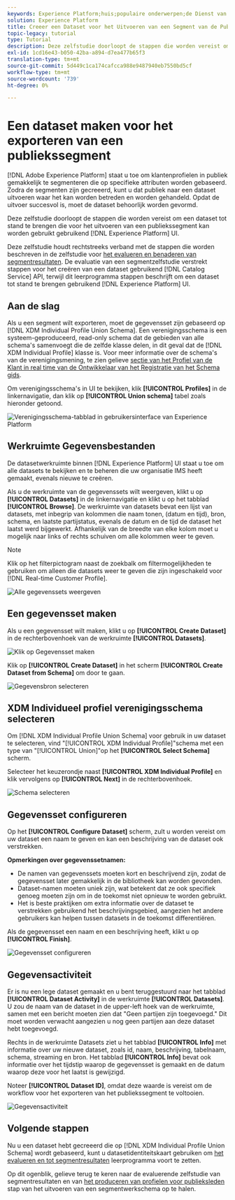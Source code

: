 ```yaml
---
keywords: Experience Platform;huis;populaire onderwerpen;de Dienst van de segmentatie;segmentatie;creeer een dataset;het segment van het uitvoerpubliek;het uitvoersegment;
solution: Experience Platform
title: Creeer een Dataset voor het Uitvoeren van een Segment van de Publiek
topic-legacy: tutorial
type: Tutorial
description: Deze zelfstudie doorloopt de stappen die worden vereist om een dataset tot stand te brengen die voor het uitvoeren van een publiekssegment kan worden gebruikt gebruikend het Experience Platform UI.
exl-id: 1cd16e43-b050-42ba-a894-d7ea477b65f3
translation-type: tm+mt
source-git-commit: 5d449c1ca174cafcca988e9487940eb7550bd5cf
workflow-type: tm+mt
source-wordcount: '739'
ht-degree: 0%

---
```


# Een dataset maken voor het exporteren van een publiekssegment

[!DNL Adobe Experience Platform] staat u toe om klantenprofielen in publiek gemakkelijk te segmenteren die op specifieke attributen worden gebaseerd. Zodra de segmenten zijn gecreeerd, kunt u dat publiek naar een dataset uitvoeren waar het kan worden betreden en worden gehandeld. Opdat de uitvoer succesvol is, moet de dataset behoorlijk worden gevormd.

Deze zelfstudie doorloopt de stappen die worden vereist om een dataset tot stand te brengen die voor het uitvoeren van een publiekssegment kan worden gebruikt gebruikend [!DNL Experience Platform] UI.

Deze zelfstudie houdt rechtstreeks verband met de stappen die worden beschreven in de zelfstudie voor [het evalueren en benaderen van segmentresultaten](./evaluate-a-segment.md). De evaluatie van een segmentzelfstudie verstrekt stappen voor het creëren van een dataset gebruikend [!DNL Catalog Service] API, terwijl dit leerprogramma stappen beschrijft om een dataset tot stand te brengen gebruikend [!DNL Experience Platform] UI.

## Aan de slag

Als u een segment wilt exporteren, moet de gegevensset zijn gebaseerd op [!DNL XDM Individual Profile Union Schema]. Een verenigingsschema is een systeem-geproduceerd, read-only schema dat de gebieden van alle schema&#39;s samenvoegt die de zelfde klasse delen, in dit geval dat de [!DNL XDM Individual Profile] klasse is. Voor meer informatie over de schema&#39;s van de verenigingsmening, te zien gelieve [sectie van het Profiel van de Klant in real time van de Ontwikkelaar van het Registratie van het Schema gids](../../xdm/schema/composition.md#union).

Om verenigingsschema&#39;s in UI te bekijken, klik **[!UICONTROL Profiles]** in de linkernavigatie, dan klik op **[!UICONTROL Union schema]** tabel zoals hieronder getoond.

![Verenigingsschema-tabblad in gebruikersinterface van Experience Platform](../images/tutorials/segment-export-dataset/union-schema-ui.png)


## Werkruimte Gegevensbestanden

De datasetwerkruimte binnen [!DNL Experience Platform] UI staat u toe om alle datasets te bekijken en te beheren die uw organisatie IMS heeft gemaakt, evenals nieuwe te creëren.

Als u de werkruimte van de gegevenssets wilt weergeven, klikt u op **[!UICONTROL Datasets]** in de linkernavigatie en klikt u op het tabblad **[!UICONTROL Browse]**. De werkruimte van datasets bevat een lijst van datasets, met inbegrip van kolommen die naam tonen, (datum en tijd), bron, schema, en laatste partijstatus, evenals de datum en de tijd de dataset het laatst werd bijgewerkt. Afhankelijk van de breedte van elke kolom moet u mogelijk naar links of rechts schuiven om alle kolommen weer te geven.

>[!NOTE]
>
>Klik op het filterpictogram naast de zoekbalk om filtermogelijkheden te gebruiken om alleen die datasets weer te geven die zijn ingeschakeld voor [!DNL Real-time Customer Profile].

![Alle gegevenssets weergeven](../images/tutorials/segment-export-dataset/datasets-workspace.png)

## Een gegevensset maken

Als u een gegevensset wilt maken, klikt u op **[!UICONTROL Create Dataset]** in de rechterbovenhoek van de werkruimte **[!UICONTROL Datasets]**.

![Klik op Gegevensset maken](../images/tutorials/segment-export-dataset/dataset-click-create.png)

Klik op **[!UICONTROL Create Dataset]** in het scherm **[!UICONTROL Create Dataset from Schema]** om door te gaan.

![Gegevensbron selecteren](../images/tutorials/segment-export-dataset/create-dataset.png)

## XDM Individueel profiel verenigingsschema selecteren

Om [!DNL XDM Individual Profile Union Schema] voor gebruik in uw dataset te selecteren, vind &quot;[!UICONTROL XDM Individual Profile]&quot;schema met een type van &quot;[!UICONTROL Union]&quot;op het **[!UICONTROL Select Schema]** scherm.

Selecteer het keuzerondje naast **[!UICONTROL XDM Individual Profile]** en klik vervolgens op **[!UICONTROL Next]** in de rechterbovenhoek.

![Schema selecteren](../images/tutorials/segment-export-dataset/select-schema.png)

## Gegevensset configureren

Op het **[!UICONTROL Configure Dataset]** scherm, zult u worden vereist om uw dataset een naam te geven en kan een beschrijving van de dataset ook verstrekken.

**Opmerkingen over gegevenssetnamen:**
- De namen van gegevenssets moeten kort en beschrijvend zijn, zodat de gegevensset later gemakkelijk in de bibliotheek kan worden gevonden.
- Dataset-namen moeten uniek zijn, wat betekent dat ze ook specifiek genoeg moeten zijn om in de toekomst niet opnieuw te worden gebruikt.
- Het is beste praktijken om extra informatie over de dataset te verstrekken gebruikend het beschrijvingsgebied, aangezien het andere gebruikers kan helpen tussen datasets in de toekomst differentiëren.

Als de gegevensset een naam en een beschrijving heeft, klikt u op **[!UICONTROL Finish]**.

![Gegevensset configureren](../images/tutorials/segment-export-dataset/configure-dataset.png)

## Gegevensactiviteit

Er is nu een lege dataset gemaakt en u bent teruggestuurd naar het tabblad **[!UICONTROL Dataset Activity]** in de werkruimte **[!UICONTROL Datasets]**. U zou de naam van de dataset in de upper-left hoek van de werkruimte, samen met een bericht moeten zien dat &quot;Geen partijen zijn toegevoegd.&quot; Dit moet worden verwacht aangezien u nog geen partijen aan deze dataset hebt toegevoegd.

Rechts in de werkruimte Datasets ziet u het tabblad **[!UICONTROL Info]** met informatie over uw nieuwe dataset, zoals id, naam, beschrijving, tabelnaam, schema, streaming en bron. Het tabblad **[!UICONTROL Info]** bevat ook informatie over het tijdstip waarop de gegevensset is gemaakt en de datum waarop deze voor het laatst is gewijzigd.

Noteer **[!UICONTROL Dataset ID]**, omdat deze waarde is vereist om de workflow voor het exporteren van het publiekssegment te voltooien.

![Gegevensactiviteit](../images/tutorials/segment-export-dataset/dataset-activity.png)

## Volgende stappen

Nu u een dataset hebt gecreeerd die op [!DNL XDM Individual Profile Union Schema] wordt gebaseerd, kunt u datasetidentiteitskaart gebruiken om [het evalueren en tot segmentresultaten](./evaluate-a-segment.md) leerprogramma voort te zetten.

Op dit ogenblik, gelieve terug te keren naar de evaluerende zelfstudie van segmentresultaten en van [het produceren van profielen voor publieksleden ](./evaluate-a-segment.md#generate-profiles) stap van het uitvoeren van een segmentwerkschema op te halen.
